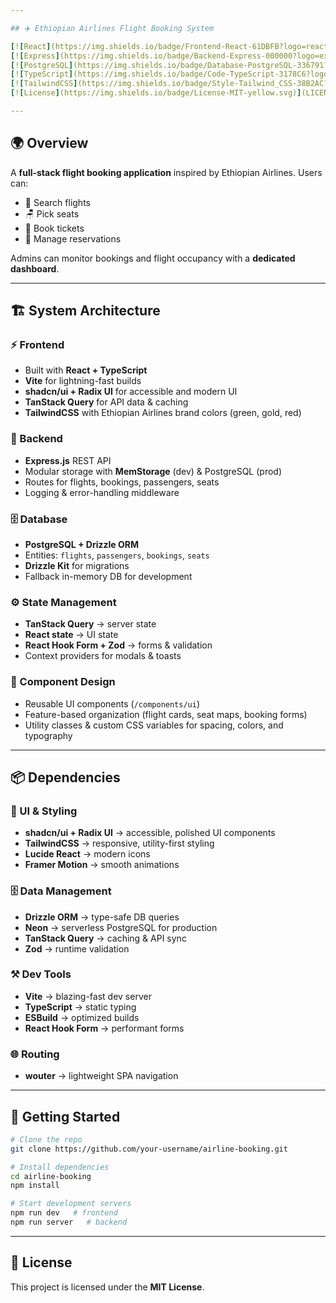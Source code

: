 ```yaml
---

## ✈️ Ethiopian Airlines Flight Booking System

[![React](https://img.shields.io/badge/Frontend-React-61DBFB?logo=react\&logoColor=white)](https://reactjs.org/)
[![Express](https://img.shields.io/badge/Backend-Express-000000?logo=express\&logoColor=white)](https://expressjs.com/)
[![PostgreSQL](https://img.shields.io/badge/Database-PostgreSQL-336791?logo=postgresql\&logoColor=white)](https://www.postgresql.org/)
[![TypeScript](https://img.shields.io/badge/Code-TypeScript-3178C6?logo=typescript\&logoColor=white)](https://www.typescriptlang.org/)
[![TailwindCSS](https://img.shields.io/badge/Style-Tailwind_CSS-38B2AC?logo=tailwind-css\&logoColor=white)](https://tailwindcss.com/)
[![License](https://img.shields.io/badge/License-MIT-yellow.svg)](LICENSE)

---
```


## 🌍 Overview

A **full-stack flight booking application** inspired by Ethiopian Airlines. Users can:

* 🔎 Search flights
* 🪑 Pick seats
* 📖 Book tickets
* 📂 Manage reservations

Admins can monitor bookings and flight occupancy with a **dedicated dashboard**.

---

## 🏗️ System Architecture

### ⚡ Frontend

* Built with **React + TypeScript**
* **Vite** for lightning-fast builds
* **shadcn/ui + Radix UI** for accessible and modern UI
* **TanStack Query** for API data & caching
* **TailwindCSS** with Ethiopian Airlines brand colors (green, gold, red)

### 🔐 Backend

* **Express.js** REST API
* Modular storage with **MemStorage** (dev) & PostgreSQL (prod)
* Routes for flights, bookings, passengers, seats
* Logging & error-handling middleware

### 🗄️ Database

* **PostgreSQL + Drizzle ORM**
* Entities: `flights`, `passengers`, `bookings`, `seats`
* **Drizzle Kit** for migrations
* Fallback in-memory DB for development

### ⚙️ State Management

* **TanStack Query** → server state
* **React state** → UI state
* **React Hook Form + Zod** → forms & validation
* Context providers for modals & toasts

### 🎨 Component Design

* Reusable UI components (`/components/ui`)
* Feature-based organization (flight cards, seat maps, booking forms)
* Utility classes & custom CSS variables for spacing, colors, and typography

---

## 📦 Dependencies

### 🎨 UI & Styling

* **shadcn/ui + Radix UI** → accessible, polished UI components
* **TailwindCSS** → responsive, utility-first styling
* **Lucide React** → modern icons
* **Framer Motion** → smooth animations

### 🗄️ Data Management

* **Drizzle ORM** → type-safe DB queries
* **Neon** → serverless PostgreSQL for production
* **TanStack Query** → caching & API sync
* **Zod** → runtime validation

### ⚒️ Dev Tools

* **Vite** → blazing-fast dev server
* **TypeScript** → static typing
* **ESBuild** → optimized builds
* **React Hook Form** → performant forms

### 🌐 Routing

* **wouter** → lightweight SPA navigation

---

## 🚀 Getting Started

```bash
# Clone the repo
git clone https://github.com/your-username/airline-booking.git

# Install dependencies
cd airline-booking
npm install

# Start development servers
npm run dev   # frontend
npm run server   # backend
```

---

## 📜 License

This project is licensed under the **MIT License**.
